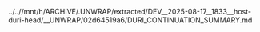 ../..//mnt/h/ARCHIVE/.UNWRAP/extracted/DEV__2025-08-17__1833__host-duri-head/__UNWRAP/02d64519a6/DURI_CONTINUATION_SUMMARY.md